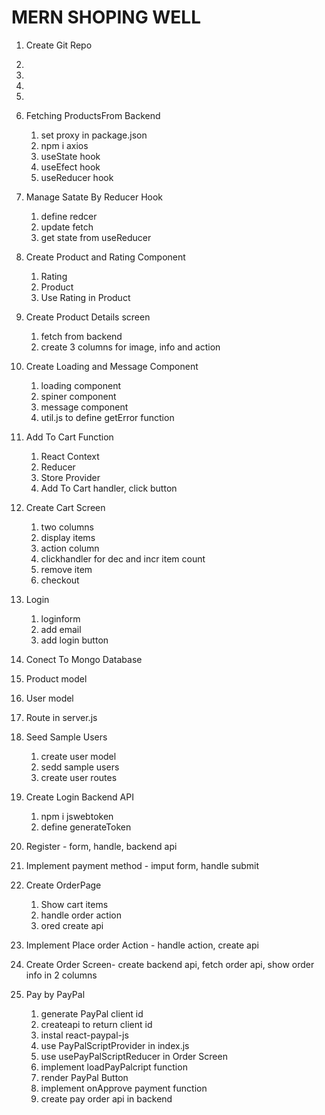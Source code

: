 # MERN SHOPING WELL

1. Create Git Repo
2. 
3. 
4. 
5. 
6. Fetching ProductsFrom Backend 
    1. set proxy in package.json
    2. npm i axios
    3. useState hook
    4. useEfect hook
    5. useReducer hook
    
7.  Manage Satate By Reducer Hook
    1. define redcer
    2. update fetch
    3. get state from useReducer 

8. Create Product and Rating Component
    1. Rating
    2. Product
    3. Use Rating in Product  

9. Create Product Details screen
    1. fetch from backend
    2. create 3 columns for image, info and action  

10. Create Loading and Message Component
    1. loading component
    2. spiner component
    3. message component
    4. util.js to define getError function

11. Add To Cart Function
    1. React Context  
    2. Reducer
    3. Store Provider
    4. Add To Cart handler, click button        

12. Create Cart Screen
    1. two columns
    2. display items
    3. action column
    4. clickhandler for dec and incr item count
    5. remove item
    6. checkout

13. Login
    1. loginform
    2. add email
    3. add login button    
    
14. Conect To Mongo Database

15. Product model

16. User model

17. Route in server.js

18. Seed Sample Users
    1. create user model
    2. sedd sample users
    3. create user routes

19. Create Login Backend API
    1. npm i jswebtoken
    2. define generateToken    

20. Register - form, handle, backend api

21. Implement payment method - imput form, handle submit

22. Create OrderPage
    1. Show cart items
    2. handle order action
    3. ored create api

23. Implement Place order Action - handle action, create api   

24. Create Order Screen- create backend api, fetch order api, show order info in 2 columns

25. Pay by PayPal
    1. generate PayPal client id
    2. createapi to return client id
    3. instal react-paypal-js
    4. use PayPalScriptProvider in index.js
    5. use usePayPalScriptReducer in Order Screen
    6. implement loadPayPalcript function
    7. render PayPal Button
    8. implement onApprove payment function 
    9. create pay order api in backend




